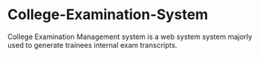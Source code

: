 # College-Examination-System
College Examination Management system is a web system system majorly used to generate trainees internal exam transcripts. 
